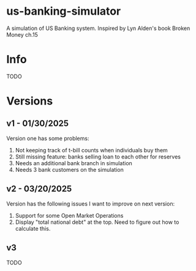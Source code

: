 # us-banking-simulator

A simulation of US Banking system.  Inspired by Lyn Alden's book Broken Money ch.15

# Info

TODO


# Versions

## v1 - 01/30/2025

Version one has some problems:

1. Not keeping track of t-bill counts when individuals buy them
2. Still missing feature:  banks selling loan to each other for reserves
3. Needs an additional bank branch in simulation
4. Needs 3 bank customers on the simulation

## v2 - 03/20/2025

Version has the following issues I want to improve on next version:

1. Support for some Open Market Operations
2. Display "total national debt" at the top.  Need to figure out how to calculate this.

## v3

TODO
